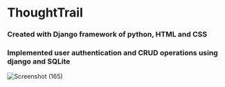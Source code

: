 # ThoughtTrail

### Created with Django framework of python, HTML and CSS
### Implemented user authentication and CRUD operations using django and SQLite
![Screenshot (165)](https://github.com/Prioma09/blogapp/assets/91005190/bc4c8b70-5b12-4b3e-b79d-306d6b0a820b)
